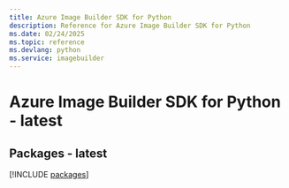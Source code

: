 ```yaml
---
title: Azure Image Builder SDK for Python
description: Reference for Azure Image Builder SDK for Python
ms.date: 02/24/2025
ms.topic: reference
ms.devlang: python
ms.service: imagebuilder
---
```

# Azure Image Builder SDK for Python - latest
## Packages - latest
[!INCLUDE [packages](image-builder-index.md)]